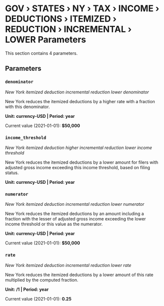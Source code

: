# GOV › STATES › NY › TAX › INCOME › DEDUCTIONS › ITEMIZED › REDUCTION › INCREMENTAL › LOWER Parameters

This section contains 4 parameters.

## Parameters

### `denominator`
*New York itemized deduction incremental reduction lower denominator*

New York reduces the itemized deductions by a higher rate with a fraction with this denominator.

**Unit: currency-USD | Period: year**

Current value (2021-01-01): **$50,000**


### `income_threshold`
*New York itemized deduction higher incremental reduction lower income threshold*

New York reduces the itemized deductions by a lower amount for filers with adjusted gross income exceeding this income threshold, based on filing status.

**Unit: currency-USD | Period: year**


### `numerator`
*New York itemized deduction incremental reduction lower numerator*

New York reduces the itemized deductions by an amount including a fraction with the lesser of adjusted gross income exceeding the lower income threshold or this value as the numerator.

**Unit: currency-USD | Period: year**

Current value (2021-01-01): **$50,000**


### `rate`
*New York itemized deduction incremental reduction lower rate*

New York reduces the itemized deductions by a lower amount of this rate multiplied by the computed fraction.

**Unit: /1 | Period: year**

Current value (2021-01-01): **0.25**


